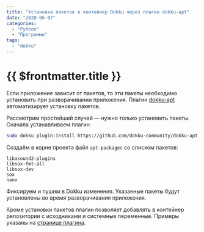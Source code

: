 ```yaml
---
title: "Установка пакетов в контейнер Dokku через плагин dokku-apt"
date: "2020-06-07"
categories: 
  - "Python"
  - "Программы"
tags: 
  - "dokku"
---
```


# {{ $frontmatter.title }}

Если приложение зависит от пакетов, то эти пакеты необходимо установить при разворачивании приложения. Плагин [dokku-apt](https://github.com/dokku-community/dokku-apt) автоматизирует установку пакетов.

Рассмотрим простейший случай — нужно только установить пакеты. Сначала устанавливаем плагин:

```bash
sudo dokku plugin:install https://github.com/dokku-community/dokku-apt apt
```

Создаём в корне проекта файл `apt-packages` со списком пакетов:

```
libasound2-plugins
libsox-fmt-all
libsox-dev
sox
nano
```

Фиксируем и пушим в Dokku изменения. Указанные пакеты будут установлены во время разворачивания приложения.

Кроме установки пакетов плагин позволяет добавлять в контейнер репозитории с исходниками и системные переменные. Примеры указаны на [странице плагина](https://github.com/dokku-community/dokku-apt).
